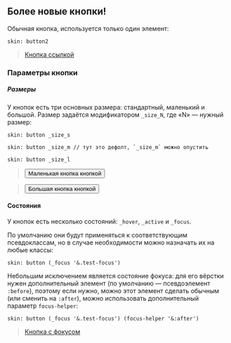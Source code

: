 ---
---

## Более новые кнопки!

Обычная кнопка, используется только один элемент:

    skin: button2

> <a class="button2" href="#x">Кнопка ссылкой</a>
>
> <div class="example:button"></div>

### Параметры кнопки

##### Размеры

У кнопок есть три основных размера: стандартный, маленький и большой. Размер задаётся модификатором `_size_N`, где «N» — нужный размер:

    skin: button _size_s

    skin: button _size_m // тут это дефолт, `_size_m` можно опустить

    skin: button _size_l

> <div>
>     <button type="button" class="small-button2">Маленькая кнопка кнопкой</button>
> </div>
>
> <div class="example:small-button"></div>

> <div>
>     <button type="button" class="big-button2">Большая кнопка кнопкой</button>
> </div>
>
> <div class="example:big-button"></div>

#### Состояния

У кнопок есть несколько состояний: `_hover`, `_active` и `_focus`.

По умолчанию они будут применяться к соответствующим псевдоклассам, но в случае необходимости можно назначать их на любые классы:

    skin: button (_focus '&.test-focus')

Небольшим исключением является состояние фокуса: для его вёрстки нужен дополнительный элемент (по умолчанию — псевдоэлемент `:before`), поэтому если нужно, можно этот элемент сделать обычным (или сменить на `:after`), можно использовать дополнительный параметр `focus-helper`:

    skin: button (_focus '&.test-focus') (focus-helper '&:after')

> <a class="focus-button2 test-focus" href="#x">Кнопка с фокусом</a>
>
> <div class="example:focus-button"></div>
